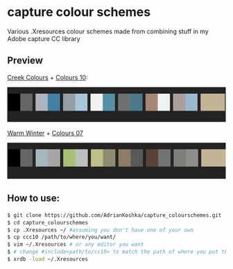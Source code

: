 # capture colour schemes
Various .Xresources colour schemes made from combining stuff in my Adobe capture CC library

## Preview

[Creek Colours](http://adobe.ly/1QP9ri8) + [Colours 10](http://adobe.ly/1SeOvAo):

![pic.png](preview/cc-c10.png)

[Warm Winter](http://adobe.ly/1Zryidl) + [Colours 07](http://adobe.ly/1J7cyz9)

![pic.png](preview/warm_winter.png)

## How to use:

```bash
$ git clone https://github.com/AdrianKoshka/capture_colourschemes.git
$ cd capture_colourschemes
$ cp .Xresources ~/ #assuming you don't have one of your own
$ cp ccc10 /path/to/where/you/want/
$ vim ~/.Xresources # or any editor you want
$ # change #include<path/to/cc10> to match the path of where you put the ccc10
$ xrdb -load ~/.Xresources
```
